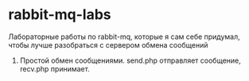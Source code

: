 rabbit-mq-labs
==============

Лабораторные работы по rabbit-mq, которые я сам себе придумал, чтобы лучше разобраться с сервером обмена сообщений
1. Простой обмен сообщениями. send.php отправляет сообщение, recv.php принимает.

